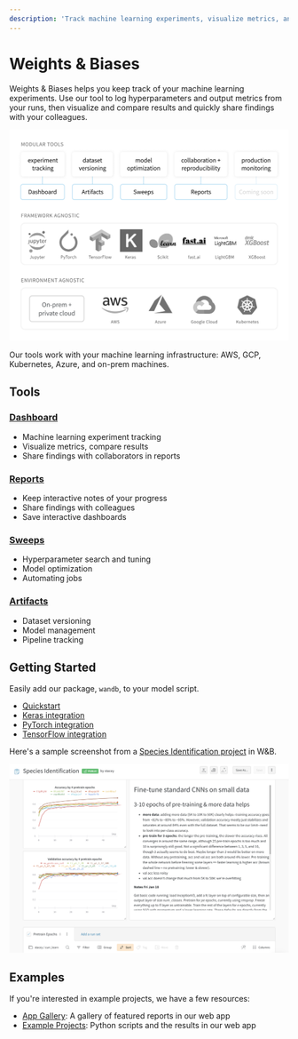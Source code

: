 ```yaml
---
description: 'Track machine learning experiments, visualize metrics, and share results'
---
```


# Weights & Biases

Weights & Biases helps you keep track of your machine learning experiments. Use our tool to log hyperparameters and output metrics from your runs, then visualize and compare results and quickly share findings with your colleagues.

![](.gitbook/assets/workflow-june-2020-v1.png)

Our tools work with your machine learning infrastructure: AWS, GCP, Kubernetes, Azure, and on-prem machines.

## Tools

### [Dashboard](app/)

* Machine learning experiment tracking
* Visualize metrics, compare results
* Share findings with collaborators in reports

### [Reports](reports.md)

* Keep interactive notes of your progress
* Share findings with colleagues
* Save interactive dashboards

### [Sweeps](sweeps/)

* Hyperparameter search and tuning
* Model optimization
* Automating jobs

### [Artifacts](artifacts/)

* Dataset versioning
* Model management
* Pipeline tracking

## Getting Started

Easily add our package, `wandb`, to your model script.

* [Quickstart](quickstart.md)
* [Keras integration](library/frameworks/keras.md)
* [PyTorch integration](library/frameworks/pytorch/)
* [TensorFlow integration](library/frameworks/tensorflow.md)

Here's a sample screenshot from a [Species Identification project](https://app.wandb.ai/stacey/curr_learn/reports?view=stacey%2FSpecies%20Identification) in W&B.

![](.gitbook/assets/image%20%2873%29.png)

## Examples

If you're interested in example projects, we have a few resources:

* [App Gallery](https://app.wandb.ai/gallery): A gallery of featured reports in our web app
* [Example Projects](library/example-projects/): Python scripts and the results in our web app

